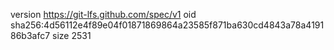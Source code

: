 version https://git-lfs.github.com/spec/v1
oid sha256:4d56112e4f89e04f01871869864a23585f871ba630cd4843a78a419186b3afc7
size 2531
